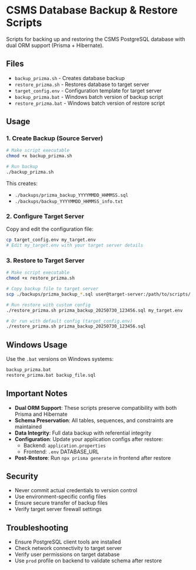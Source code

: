 # CSMS Database Backup & Restore Scripts

Scripts for backing up and restoring the CSMS PostgreSQL database with dual ORM support (Prisma + Hibernate).

## Files

- `backup_prizma.sh` - Creates database backup
- `restore_prizma.sh` - Restores database to target server
- `target_config.env` - Configuration template for target server
- `backup_prizma.bat` - Windows batch version of backup script
- `restore_prizma.bat` - Windows batch version of restore script

## Usage

### 1. Create Backup (Source Server)

```bash
# Make script executable
chmod +x backup_prizma.sh

# Run backup
./backup_prizma.sh
```

This creates:
- `./backups/prizma_backup_YYYYMMDD_HHMMSS.sql`
- `./backups/backup_YYYYMMDD_HHMMSS_info.txt`

### 2. Configure Target Server

Copy and edit the configuration file:

```bash
cp target_config.env my_target.env
# Edit my_target.env with your target server details
```

### 3. Restore to Target Server

```bash
# Make script executable
chmod +x restore_prizma.sh

# Copy backup file to target server
scp ./backups/prizma_backup_*.sql user@target-server:/path/to/scripts/

# Run restore with custom config
./restore_prizma.sh prizma_backup_20250730_123456.sql my_target.env

# Or run with default config (target_config.env)
./restore_prizma.sh prizma_backup_20250730_123456.sql
```

## Windows Usage

Use the `.bat` versions on Windows systems:

```cmd
backup_prizma.bat
restore_prizma.bat backup_file.sql
```

## Important Notes

- **Dual ORM Support**: These scripts preserve compatibility with both Prisma and Hibernate
- **Schema Preservation**: All tables, sequences, and constraints are maintained
- **Data Integrity**: Full data backup with referential integrity
- **Configuration**: Update your application configs after restore:
  - Backend: `application.properties` 
  - Frontend: `.env` DATABASE_URL
- **Post-Restore**: Run `npx prisma generate` in frontend after restore

## Security

- Never commit actual credentials to version control
- Use environment-specific config files
- Ensure secure transfer of backup files
- Verify target server firewall settings

## Troubleshooting

- Ensure PostgreSQL client tools are installed
- Check network connectivity to target server
- Verify user permissions on target database
- Use `prod` profile on backend to validate schema after restore